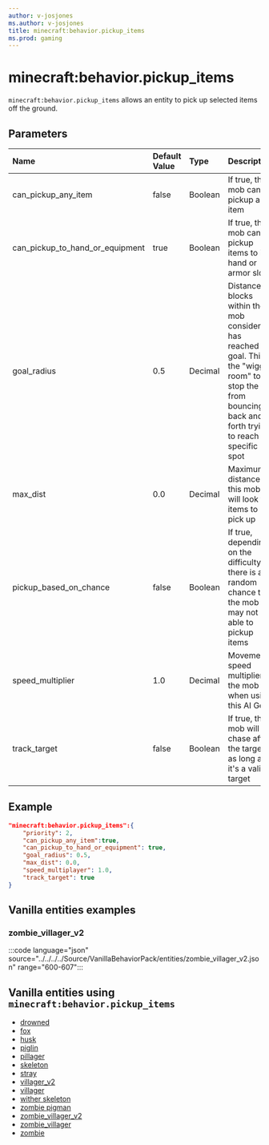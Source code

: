 ```yaml
---
author: v-josjones
ms.author: v-josjones
title: minecraft:behavior.pickup_items
ms.prod: gaming
---
```


# minecraft:behavior.pickup_items

`minecraft:behavior.pickup_items` allows an entity to pick up selected items off the ground.

## Parameters

|Name |Default Value  |Type  |Description  |
|:----------|:----------|:----------|:----------|
|can_pickup_any_item| false| Boolean| If true, the mob can pickup any item |
| can_pickup_to_hand_or_equipment| true| Boolean| If true, the mob can pickup items to its hand or armor slots |
|goal_radius| 0.5| Decimal| Distance in blocks within the mob considers it has reached the goal. This is the "wiggle room" to stop the AI from bouncing back and forth trying to reach a specific spot |
|max_dist| 0.0| Decimal|  Maximum distance this mob will look for items to pick up |
| pickup_based_on_chance| false|Boolean|  If true, depending on the difficulty, there is a random chance that the mob may not be able to pickup items |
|speed_multiplier| 1.0| Decimal|  Movement speed multiplier of the mob when using this AI Goal |
|track_target| false| Boolean|  If true, this mob will chase after the target as long as it's a valid target |

## Example

```json
"minecraft:behavior.pickup_items":{
    "priority": 2,
    "can_pickup_any_item":true,
    "can_pickup_to_hand_or_equipment": true,
    "goal_radius": 0.5,
    "max_dist": 0.0,
    "speed_multiplayer": 1.0,
    "track_target": true
}
```

## Vanilla entities examples

### zombie_villager_v2

:::code language="json" source="../../../../Source/VanillaBehaviorPack/entities/zombie_villager_v2.json" range="600-607":::

## Vanilla entities using `minecraft:behavior.pickup_items`

- [drowned](../../../../Source/VanillaBehaviorPack_Snippets/entities/drowned.md)
- [fox](../../../../Source/VanillaBehaviorPack_Snippets/entities/fox.md)
- [husk](../../../../Source/VanillaBehaviorPack_Snippets/entities/husk.md)
- [piglin](../../../../Source/VanillaBehaviorPack_Snippets/entities/piglin.md)
- [pillager](../../../../Source/VanillaBehaviorPack_Snippets/entities/pillager.md)
- [skeleton](../../../../Source/VanillaBehaviorPack_Snippets/entities/skeleton.md)
- [stray](../../../../Source/VanillaBehaviorPack_Snippets/entities/stray.md)
- [villager_v2](../../../../Source/VanillaBehaviorPack_Snippets/entities/villager_v2.md)
- [villager](../../../../Source/VanillaBehaviorPack_Snippets/entities/villager.md)
- [wither skeleton](../../../../Source/VanillaBehaviorPack_Snippets/entities/wither_skeleton.md)
- [zombie pigman](../../../../Source/VanillaBehaviorPack_Snippets/entities/zombie_pigman.md)
- [zombie_villager_v2](../../../../Source/VanillaBehaviorPack_Snippets/entities/zombie_villager_v2.md)
- [zombie_villager](../../../../Source/VanillaBehaviorPack_Snippets/entities/zombie_villager.md)
- [zombie](../../../../Source/VanillaBehaviorPack_Snippets/entities/zombie.md)
